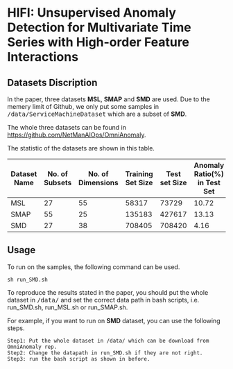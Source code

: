 # HIFI: Unsupervised Anomaly Detection for Multivariate Time Series with High-order Feature Interactions

## Datasets Discription
In the paper, three datasets **MSL**, **SMAP** and **SMD** are used. Due to the memery limit of Github, we only put some samples in <kbd>/data/ServiceMachineDataset</kbd> which are a subset of **SMD**.  

The whole three datasets can be found in https://github.com/NetManAIOps/OmniAnomaly.

The statistic of the datasets are shown in this table.

|Dataset Name|No. of Subsets|No. of Dimensions|Training Set Size|Test set Size|Anomaly Ratio(%) in Test Set|
|----|----|----|----|----|----|
|MSL|27|55|58317|73729|10.72|
|SMAP|55|25|135183|427617|13.13|
|SMD|27|38|708405|708420|4.16|

## Usage
To run on the samples, the following command can be used.

```
sh run_SMD.sh
```

To reproduce the results stated in the paper, you should put the whole dataset in <kbd>/data/</kbd> and set the correct data path in bash scripts, i.e. run_SMD.sh, run_MSL.sh or run_SMAP.sh. 

For example, if you want to run on **SMD** dataset, you can use the following steps.

```
Step1: Put the whole dataset in /data/ which can be download from OmniAnomaly rep.
Step2: Change the datapath in run_SMD.sh if they are not right.
Step3: run the bash script as shown in before.
```
